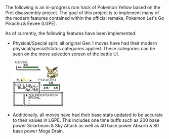 The following is an in-progress rom hack of Pokemon Yellow based on the Pret disassembly project. The goal of this project is to implement many of the modern features contained within the official remake, Pokemon Let's Go Pikachu & Eevee (LGPE).

As of currently, the following features have been implemented:
	
- Physical/Special split: all original Gen 1 moves have had their modern physical/special/status categories applied. These categories can be seen on the move selection screen of the battle UI.
	
	![Category UI](/screenshots/bgb00002.bmp)

- Additionally, all moves have had their base stats updated to be accurate to their values in LGPE. This includes one time buffs such as 200 base power Solarbeam & Sky Attack as well as 40 base power Absorb & 80 base power Mega Drain.
